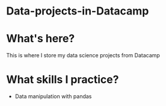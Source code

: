 # Data-projects-in-Datacamp
# What's here?
This is where I store my data science projects from Datacamp
# What skills I practice?
- Data manipulation with pandas

